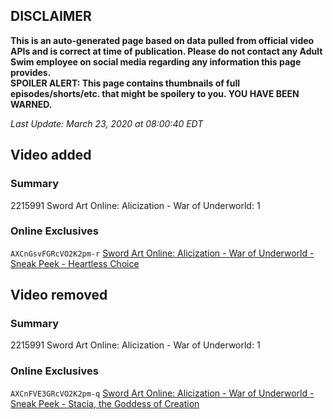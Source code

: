 ## DISCLAIMER
**This is an auto-generated page based on data pulled from official video APIs and is correct at time of publication. Please do not contact any Adult Swim employee on social media regarding any information this page provides.**  
**SPOILER ALERT: This page contains thumbnails of full episodes/shorts/etc. that might be spoilery to you. YOU HAVE BEEN WARNED.**  

_Last Update: March 23, 2020 at 08:00:40 EDT_
## Video added
### Summary
2215991 Sword Art Online: Alicization - War of Underworld: 1  
### Online Exclusives
`AXCnGsvFGRcVO2K2pm-r` [Sword Art Online: Alicization - War of Underworld - Sneak Peek - Heartless Choice](https://www.adultswim.com/videos/sword-art-online-alicization-war-of-underworld/sneak-peek-heartless-choice)  
## Video removed
### Summary
2215991 Sword Art Online: Alicization - War of Underworld: 1  
### Online Exclusives
`AXCnFVE3GRcVO2K2pm-q` [Sword Art Online: Alicization - War of Underworld - Sneak Peek - Stacia, the Goddess of Creation](https://www.adultswim.com/videos/sword-art-online-alicization-war-of-underworld/sneak-peek-stacia-the-goddess-of-creation)  
